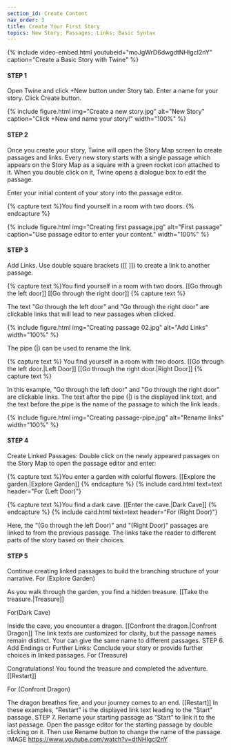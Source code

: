 ```yaml
---
section_id: Create Content
nav_order: 3
title: Create Your First Story
topics: New Story; Passages; Links; Basic Syntax
---
```


{% include video-embed.html youtubeid="moJgWrD6dwgdtNHIgcI2nY" caption="Create a Basic Story with Twine" %}

#### STEP 1
Open Twine and click +New button under Story tab. Enter a name for your story. Click Create button.

{% include figure.html img="Create a new story.jpg" alt="New Story" caption="Click +New and name your story!" width="100%" %}

#### STEP 2
Once you create your story, Twine will open the Story Map screen to create passages and links. Every new story starts with a single passage which appears on the Story Map as a square with a green rocket icon attached to it. When you double click on it, Twine opens a dialogue box to edit the passage.

Enter your initial content of your story into the passage editor. 

{% capture text %}You find yourself in a room with two doors.
{% endcapture %}

{% include figure.html img="Creating first passage.jpg" alt="First passage" caption="Use passage editor to enter your content." width="100%" %}

#### STEP 3
Add Links. Use double square brackets ([[ ]]) to create a link to another passage. 

{% capture text %}You find yourself in a room with two doors.
[[Go through the left door]]
[[Go through the right door]]
{% capture text %}

The text "Go through the left door" and "Go through the right door" are clickable links that will lead to new passages when clicked. 

{% include figure.html img="Creating passage 02.jpg" alt="Add Links" width="100%" %}

The pipe (|) can be used to rename the link.

{% capture text %} You find yourself in a room with two doors.
[[Go through the left door.|Left Door]]
[[Go through the right door.|Right Door]]
{% capture text %}

In this example, "Go through the left door" and "Go through the right door" are clickable links. The text after the pipe (|) is the displayed link text, and the text before the pipe is the name of the passage to which the link leads.

{% include figure.html img="Creating passage-pipe.jpg" alt="Rename links" width="100%" %}

#### STEP 4 
Create Linked Passages: Double click on the newly appeared passages on the Story Map to open the passage editor and enter:

{% capture text %}You enter a garden with colorful flowers.
[[Explore the garden.|Explore Garden]]
{% endcapture %}
{% include card.html text=text header="For (Left Door)"}

{% capture text %}You find a dark cave.
[[Enter the cave.|Dark Cave]]
{% endcapture %}
{% include card.html text=text header="For (Right Door)"}

Here, the "(Go through the left Door)" and "(Right Door)" passages are linked to from the previous passage. The links take the reader to different parts of the story based on their choices.

#### STEP 5
Continue creating linked passages to build the branching structure of your narrative.
For (Explore Garden)

As you walk through the garden, you find a hidden treasure.
[[Take the treasure.|Treasure]]

For(Dark Cave)

Inside the cave, you encounter a dragon.
[[Confront the dragon.|Confront Dragon]]
The link texts are customized for clarity, but the passage names remain distinct. Your can give the same name to different passages.
STEP 6. Add Endings or Further Links: Conclude your story or provide further choices in linked passages.
For (Treasure)

Congratulations! You found the treasure and completed the adventure.
[[Restart]]

For (Confront Dragon)

The dragon breathes fire, and your journey comes to an end.
[[Restart]]
In these examples, "Restart" is the displayed link text leading to the "Start" passage.
STEP 7. Rename your starting passage as “Start” to link it to the last passage. Open the passge editor for the starting passage by double clicking on it. Then use Rename button to change the name of the passage. 
IMAGE
https://www.youtube.com/watch?v=dtNHIgcI2nY

